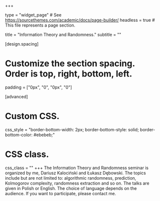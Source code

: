 +++


type = "widget_page"  # See https://sourcethemes.com/academic/docs/page-builder/
headless = true  # This file represents a page section.

title = "Information Theory and Randomness."
subtitle = ""

[design.spacing]
  # Customize the section spacing. Order is top, right, bottom, left.
  padding = ["0px", "0", "0px", "0"]

[advanced]
 # Custom CSS. 
 css_style = "border-bottom-width: 2px; border-bottom-style: solid; border-bottom-color: #ebebeb;"
 
 # CSS class.
 css_class = ""
+++
The Information Theory and Randomness seminar is organized by me, Dariusz Kalociński and Łukasz Dębowski. The topics include but are not limited to: algorithmic randomness, prediction, Kolmogorov complexity, randomness extraction and so on. The talks are given in Polish or English. The choice of language depends on the audience. If you want to participate, please contact me.

<div class="embeddable_schedule" shortname="ITaR" daterange="future"></div>
<script src="https://researchseminars.org/embed_seminars.js" onload="seminarEmbedder.initialize({'addCSS': true});"></script>


